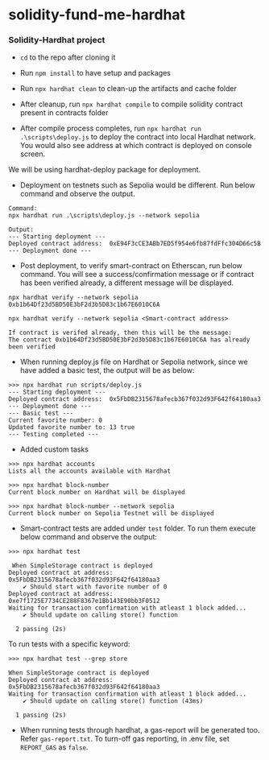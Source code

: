 # solidity-fund-me-hardhat

### Solidity-Hardhat project

- `cd` to the repo after cloning it

- Run `npm install` to have setup and packages

- Run `npx hardhat clean` to clean-up the artifacts and cache folder

- After cleanup, run `npx hardhat compile` to compile solidity contract present in contracts folder

- After compile process completes, run `npx hardhat run .\scripts\deploy.js` to deploy the contract into local Hardhat network. You would also see address at which contract is deployed on console screen.

We will be using hardhat-deploy package for deployment.

- Deployment on testnets such as Sepolia would be different. Run below command and observe the output.

```
Command:
npx hardhat run .\scripts\deploy.js --network sepolia

Output:
--- Starting deployment ---
Deployed contract address:  0xE94F3cCE3ABb7ED5f954e6fb87fdFfc304D66c5B
--- Deployment done ---
```

- Post deployment, to verify smart-contract on Etherscan, run below command. You will see a success/confirmation message or if contract has been verified already, a different message will be displayed.

```
npx hardhat verify --network sepolia 0xb1b64Df23d5BD50E3bF2d3b5D83c1b67E6010C6A

npx hardhat verify --network sepolia <Smart-contract address>

If contract is verifed already, then this will be the message:
The contract 0xb1b64Df23d5BD50E3bF2d3b5D83c1b67E6010C6A has already been verified
```

- When running deploy.js file on Hardhat or Sepolia network, since we have added a basic test, the output will be as below:

```
>>> npx hardhat run scripts/deploy.js
--- Starting deployment ---
Deployed contract address:  0x5FbDB2315678afecb367f032d93F642f64180aa3
--- Deployment done ---
--- Basic test ---
Current favorite number: 0
Updated favorite number to: 13 true
--- Testing completed ---
```

- Added custom tasks

```
>>> npx hardhat accounts
Lists all the accounts available with Hardhat

>>> npx hardhat block-number
Current block number on Hardhat will be displayed

>>> npx hardhat block-number --network sepolia
Current block number on Sepolia Testnet will be displayed
```

- Smart-contract tests are added under `test` folder. To run them execute below command and observe the output:

```
>>> npx hardhat test

 When SimpleStorage contract is deployed
Deployed contract at address:  0x5FbDB2315678afecb367f032d93F642f64180aa3
    ✔ Should start with favorite number of 0
Deployed contract at address:  0xe7f1725E7734CE288F8367e1Bb143E90bb3F0512
Waiting for transaction confirmation with atleast 1 block added...
    ✔ Should update on calling store() function

  2 passing (2s)
```

To run tests with a specific keyword:

```
>>> npx hardhat test --grep store

When SimpleStorage contract is deployed
Deployed contract at address:  0x5FbDB2315678afecb367f032d93F642f64180aa3
Waiting for transaction confirmation with atleast 1 block added...
    ✔ Should update on calling store() function (43ms)

  1 passing (2s)
```

- When running tests through hardhat, a gas-report will be generated too. Refer `gas-report.txt`. To turn-off gas reporting, in .env file, set `REPORT_GAS` as `false`.
